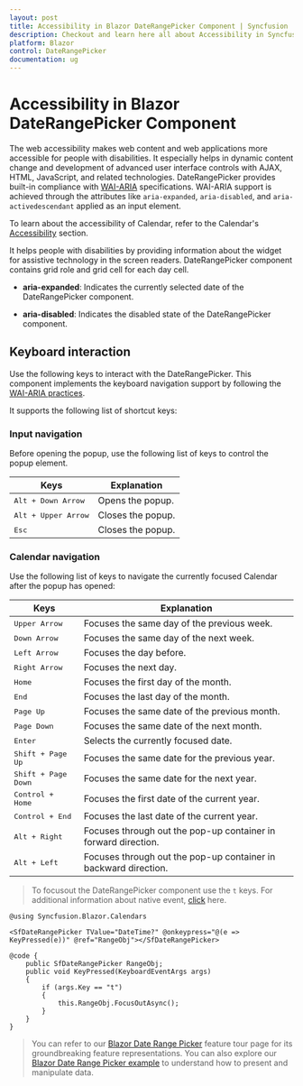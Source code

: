 ```yaml
---
layout: post
title: Accessibility in Blazor DateRangePicker Component | Syncfusion
description: Checkout and learn here all about Accessibility in Syncfusion Blazor DateRangePicker component and more.
platform: Blazor
control: DateRangePicker
documentation: ug
---
```


# Accessibility in Blazor DateRangePicker Component

The web accessibility makes web content and web applications more accessible for people with disabilities. It especially helps in dynamic content change and development of advanced user interface controls with AJAX, HTML, JavaScript, and related technologies.
DateRangePicker provides built-in compliance with [WAI-ARIA](http://www.w3.org/WAI/PF/aria-practices) specifications. WAI-ARIA
support is achieved through the attributes
like `aria-expanded`, `aria-disabled`, and `aria-activedescendant`
applied as an input element.

To learn about the accessibility of Calendar, refer to the Calendar's
[Accessibility](../calendar/accessibility/)  section.

It helps people with disabilities by providing information about the widget for assistive technology in the screen readers. DateRangePicker component contains grid role and grid cell for each day cell.

* **aria-expanded**: Indicates the currently selected date of the DateRangePicker component.

* **aria-disabled**: Indicates the disabled state of the DateRangePicker component.

## Keyboard interaction

Use the following keys to interact with the DateRangePicker.
This component implements the keyboard navigation support by following the  [WAI-ARIA practices](http://www.w3.org/WAI/PF/aria-practices).

It supports the following list of shortcut keys:

### Input navigation

Before opening the popup, use the following list of keys to
control the popup element.

| **Keys** | **Explanation** |
| --- | --- |
| <kbd>Alt +  Down Arrow</kbd> | Opens the popup. |
| <kbd>Alt +  Upper Arrow</kbd> | Closes the popup.|
| <kbd>Esc</kbd> | Closes the popup. |

### Calendar navigation

Use the following list of keys to navigate the currently focused Calendar after the popup has opened:

| **Keys** | **Explanation** |
| --- | --- |
| <kbd>Upper Arrow</kbd>  | Focuses the same day of the previous week. |
| <kbd>Down Arrow</kbd>  | Focuses the same day of the next week. |
| <kbd>Left Arrow</kbd>  | Focuses the day before. |
| <kbd>Right Arrow</kbd>  | Focuses the next day. |
| <kbd>Home</kbd>  | Focuses the first day of the month. |
| <kbd>End</kbd>  | Focuses the last day of the month. |
| <kbd>Page Up</kbd>  | Focuses the same date of the previous month. |
| <kbd>Page Down</kbd>  | Focuses the same date of the next month. |
| <kbd>Enter</kbd>  | Selects the currently focused date. |
| <kbd>Shift + Page Up</kbd>  | Focuses the same date for the previous year. |
| <kbd>Shift + Page Down</kbd>  | Focuses the same date for the next year. |
| <kbd>Control + Home</kbd>  | Focuses the first date of the current year. |
| <kbd>Control + End</kbd>  | Focuses the last date of the current year. |
| <kbd>Alt + Right</kbd>  | Focuses through out the pop-up container in forward direction. |
| <kbd>Alt + Left</kbd>  | Focuses through out the pop-up container in backward direction. |

> To focusout the DateRangePicker component use the `t` keys. For additional information about native event, [click](./native-events/) here.

```cshtml
@using Syncfusion.Blazor.Calendars

<SfDateRangePicker TValue="DateTime?" @onkeypress="@(e => KeyPressed(e))" @ref="RangeObj"></SfDateRangePicker>

@code {
    public SfDateRangePicker RangeObj;
    public void KeyPressed(KeyboardEventArgs args)
    {
        if (args.Key == "t")
        {
            this.RangeObj.FocusOutAsync();
        }
    }
}
```

> You can refer to our [Blazor Date Range Picker](https://www.syncfusion.com/blazor-components/blazor-daterangepicker) feature tour page for its groundbreaking feature representations. You can also explore our [Blazor Date Range Picker example](https://blazor.syncfusion.com/demos/daterangepicker/default-functionalities?theme=bootstrap4) to understand how to present and manipulate data.
